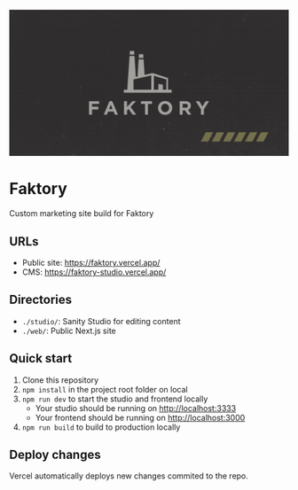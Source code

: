 ![Faktory Banner](./web/public/og-image.jpg)


# Faktory

Custom marketing site build for Faktory

## URLs

- Public site: https://faktory.vercel.app/
- CMS: https://faktory-studio.vercel.app/

## Directories

- `./studio/`: Sanity Studio for editing content
- `./web/`: Public Next.js site

## Quick start

1. Clone this repository
2. `npm install` in the project root folder on local
3. `npm run dev` to start the studio and frontend locally
   - Your studio should be running on [http://localhost:3333](http://localhost:3333)
   - Your frontend should be running on [http://localhost:3000](http://localhost:3000)
4. `npm run build` to build to production locally

## Deploy changes

Vercel automatically deploys new changes commited to the repo.
